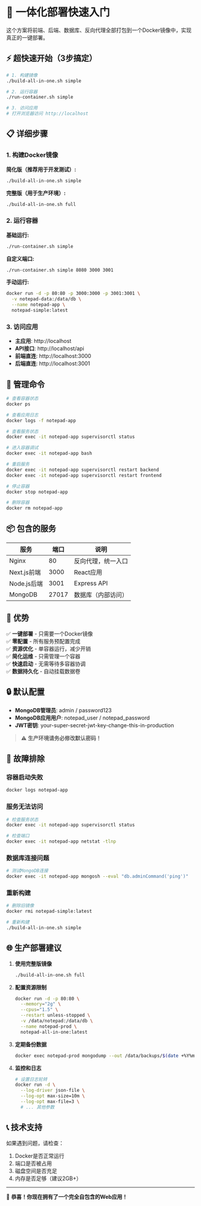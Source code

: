 # 🚀 一体化部署快速入门

这个方案将前端、后端、数据库、反向代理全部打包到一个Docker镜像中，实现真正的一键部署。

## ⚡ 超快速开始（3步搞定）

```bash
# 1. 构建镜像
./build-all-in-one.sh simple

# 2. 运行容器
./run-container.sh simple

# 3. 访问应用
# 打开浏览器访问 http://localhost
```

## 📋 详细步骤

### 1. 构建Docker镜像

**简化版（推荐用于开发测试）:**
```bash
./build-all-in-one.sh simple
```

**完整版（用于生产环境）:**
```bash
./build-all-in-one.sh full
```

### 2. 运行容器

**基础运行:**
```bash
./run-container.sh simple
```

**自定义端口:**
```bash
./run-container.sh simple 8080 3000 3001
```

**手动运行:**
```bash
docker run -d -p 80:80 -p 3000:3000 -p 3001:3001 \
  -v notepad-data:/data/db \
  --name notepad-app \
  notepad-simple:latest
```

### 3. 访问应用

- **主应用**: http://localhost
- **API接口**: http://localhost/api  
- **前端直连**: http://localhost:3000
- **后端直连**: http://localhost:3001

## 🔧 管理命令

```bash
# 查看容器状态
docker ps

# 查看应用日志
docker logs -f notepad-app

# 查看服务状态
docker exec -it notepad-app supervisorctl status

# 进入容器调试
docker exec -it notepad-app bash

# 重启服务
docker exec -it notepad-app supervisorctl restart backend
docker exec -it notepad-app supervisorctl restart frontend

# 停止容器
docker stop notepad-app

# 删除容器
docker rm notepad-app
```

## 📦 包含的服务

| 服务 | 端口 | 说明 |
|------|------|------|
| Nginx | 80 | 反向代理，统一入口 |
| Next.js前端 | 3000 | React应用 |
| Node.js后端 | 3001 | Express API |
| MongoDB | 27017 | 数据库（内部访问） |

## 🎯 优势

✅ **一键部署** - 只需要一个Docker镜像  
✅ **零配置** - 所有服务预配置完成  
✅ **资源优化** - 单容器运行，减少开销  
✅ **简化运维** - 只需管理一个容器  
✅ **快速启动** - 无需等待多容器协调  
✅ **数据持久化** - 自动挂载数据卷  

## 🔒 默认配置

- **MongoDB管理员**: admin / password123
- **MongoDB应用用户**: notepad_user / notepad_password  
- **JWT密钥**: your-super-secret-jwt-key-change-this-in-production

> ⚠️ **生产环境请务必修改默认密码！**

## 🐛 故障排除

### 容器启动失败
```bash
docker logs notepad-app
```

### 服务无法访问
```bash
# 检查服务状态
docker exec -it notepad-app supervisorctl status

# 检查端口
docker exec -it notepad-app netstat -tlnp
```

### 数据库连接问题
```bash
# 测试MongoDB连接
docker exec -it notepad-app mongosh --eval "db.adminCommand('ping')"
```

### 重新构建
```bash
# 删除旧镜像
docker rmi notepad-simple:latest

# 重新构建
./build-all-in-one.sh simple
```

## 🌐 生产部署建议

1. **使用完整版镜像**
   ```bash
   ./build-all-in-one.sh full
   ```

2. **配置资源限制**
   ```bash
   docker run -d -p 80:80 \
     --memory="2g" \
     --cpus="1.5" \
     --restart unless-stopped \
     -v /data/notepad:/data/db \
     --name notepad-prod \
     notepad-all-in-one:latest
   ```

3. **定期备份数据**
   ```bash
   docker exec notepad-prod mongodump --out /data/backups/$(date +%Y%m%d)
   ```

4. **监控和日志**
   ```bash
   # 设置日志轮转
   docker run -d \
     --log-driver json-file \
     --log-opt max-size=10m \
     --log-opt max-file=3 \
     # ... 其他参数
   ```

## 📞 技术支持

如果遇到问题，请检查：
1. Docker是否正常运行
2. 端口是否被占用
3. 磁盘空间是否充足
4. 内存是否足够（建议2GB+）

---

🎉 **恭喜！你现在拥有了一个完全自包含的Web应用！**